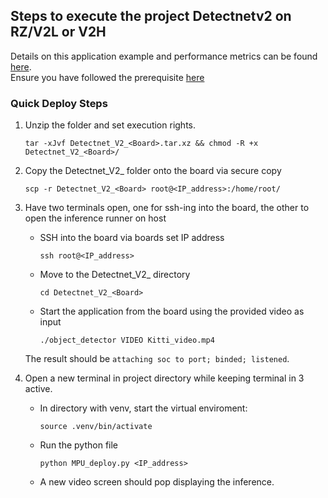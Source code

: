 ## Steps to execute the project Detectnetv2 on RZ/V2L or V2H

Details on this application example and performance metrics can be found [here](/examples/detectnet_v2/readme.md).  
Ensure you have followed the prerequisite [here](../../Readme.md)

### Quick Deploy Steps 

1. Unzip the folder and set execution rights.
	```
	tar -xJvf Detectnet_V2_<Board>.tar.xz && chmod -R +x Detectnet_V2_<Board>/
	```
2. Copy the Detectnet_V2_<Board> folder onto the board via secure copy
	```
	scp -r Detectnet_V2_<Board> root@<IP_address>:/home/root/
	```
3. Have two terminals open, one for ssh-ing into the board, the other to open the inference runner on host

	- SSH into the board via boards set IP address
		```
		ssh root@<IP_address>
		```
	-  Move to the Detectnet_V2_<Board> directory
		```
		cd Detectnet_V2_<Board>
		```  
	-  Start the application from the board using the provided video as input
		```
		./object_detector VIDEO Kitti_video.mp4
		```

	The result should be `attaching soc to port; binded; listened`.  

4. Open a new terminal in project directory while keeping terminal in 3 active.
	
	- In directory with venv, start the virtual enviroment:
		```
		source .venv/bin/activate
		```
	- Run the python file
		```
		python MPU_deploy.py <IP_address>
		```
	- A new video screen should pop displaying the inference.

